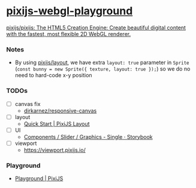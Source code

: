 [pixijs-webgl-playground](https://dirkarnez.github.io/pixijs-webgl-playground)
==============================================================================
[pixijs/pixijs: The HTML5 Creation Engine: Create beautiful digital content with the fastest, most flexible 2D WebGL renderer.](https://github.com/pixijs/pixijs)

### Notes
- By using [pixijs/layout](https://github.com/pixijs/layout), we have extra `layout: true` parameter in `Sprite` (`const bunny = new Sprite({ texture, layout: true });`) so we do no need to hard-code x-y position

### TODOs
- [ ] canvas fix
  - [dirkarnez/responsive-canvas](https://github.com/dirkarnez/responsive-canvas)
- [ ] layout
  - [Quick Start | PixiJS Layout](https://layout.pixijs.io/docs/guides/guide/quick-start/)
- [ ] UI
  - [Components / Slider / Graphics - Single ⋅ Storybook](https://pixijs.io/ui/storybook/?path=/story/components-slider-graphics--single)
- [ ] viewport
  - https://viewport.pixijs.io/

### Playground
- [Playground | PixiJS](https://pixijs.com/8.x/playground)
